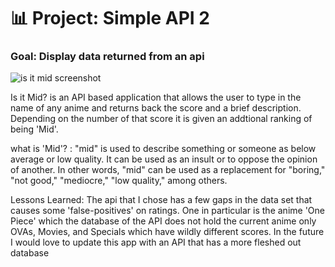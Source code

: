 # 📊 Project: Simple API 2

### Goal: Display data returned from an api
![is it mid screenshot](https://user-images.githubusercontent.com/126501848/230804587-9eeb9613-0389-4af7-82e5-7df61595a956.png)


Is it Mid? is an API based application that allows the user to type in the name of any anime and returns back the score and a brief description. Depending on the number of that score it is given an addtional ranking of being 'Mid'.

what is 'Mid'? :
 "mid" is used to describe something or someone as below average or low quality. It can be used as an insult or to oppose the opinion of another. In other words, "mid" can be used as a replacement for "boring," "not good," "mediocre," "low quality," among others.


Lessons Learned: The api that I chose has a few gaps in the data set that causes some 'false-positives' on ratings. One in particular is the anime 'One Piece' which the database of the API does not hold the current anime only OVAs, Movies, and Specials which have wildly different scores. In the future I would love to update this app with an API that has a more fleshed out database
